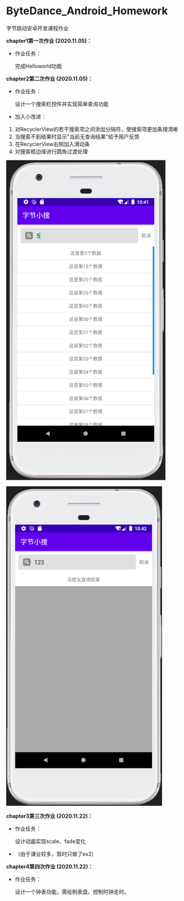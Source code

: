 # ByteDance_Android_Homework
  字节跳动安卓开发课程作业
  
  **chapter1第一次作业 (2020.11.05)：**
  
 + 作业任务：
  
      完成Helloworld功能

  **chapter2第二次作业 (2020.11.05)：**
  
 + 作业任务：
 
      设计一个搜索栏控件并实现简单查询功能
    
 + 加入小改进：
 1. 对RecyclerView的若干搜索项之间添加分隔符，使搜索项更加条理清晰
 2. 当搜索不到结果时显示"当前无查询结果"给予用户反馈
 3. 在RecyclerView右侧加入滑动条
 4. 对搜索框边缘进行圆角过渡处理
 
 ![Image text](chapter2/chapter2/result1.png)
 
 ![Image text](chapter2/chapter2/result2.png)

**chapter3第三次作业 (2020.11.22)：**
  
 + 作业任务：
 
      设计动画实现scale、fade变化
    
 + （由于课业较多，暂时只做了ex2）
 
 **chapter4第四次作业 (2020.11.22)：**
  
 + 作业任务：
 
      设计一个钟表功能，需绘制表盘、控制时钟走时。

 
 

